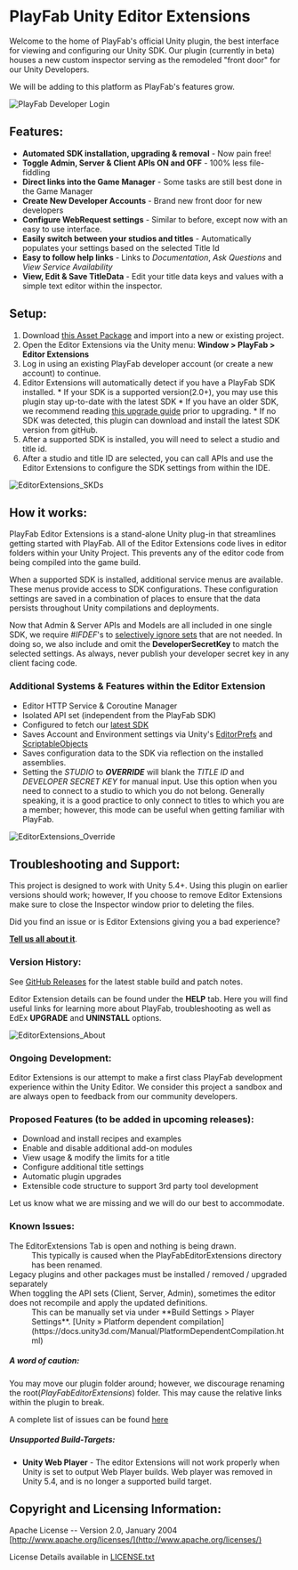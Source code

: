 # PlayFab Unity Editor Extensions

Welcome to the home of PlayFab's official Unity plugin, the best interface for viewing and configuring our Unity SDK. Our plugin (currently in beta) houses a new custom inspector serving as the remodeled "front door" for our Unity Developers. 

We will be adding to this platform as PlayFab's features grow.

![PlayFab Developer Login](https://github.com/PlayFab/UnityEditorExtensions/raw/master/_repoAssets/img/EdEx_CreateAccount.png "Users new to PlayFab can create an account.")

## Features:

  * **Automated SDK installation, upgrading & removal** - Now pain free!
  * **Toggle Admin, Server & Client APIs ON and OFF** - 100% less file-fiddling
  * **Direct links into the Game Manager** - Some tasks are still best done in the Game Manager
  * **Create New Developer Accounts** - Brand new front door for new developers
  * **Configure WebRequest settings** - Similar to before, except now with an easy to use interface.
  * **Easily switch between your studios and titles** - Automatically populates your settings based on the selected Title Id 
  * **Easy to follow help links** - Links to *Documentation*, *Ask Questions* and *View Service Availability*
  * **View, Edit & Save TitleData** - Edit your title data keys and values with a simple text editor within the inspector.

## Setup:
  
  1. Download [this Asset Package](https://api.playfab.com/sdks/download/unity-edex "PlayFabEditorExtensions.unitypackage") and import into a new or existing project.
  2. Open the Editor Extensions via the Unity menu: **Window > PlayFab > Editor Extensions** 
  3. Log in using an existing PlayFab developer account (or create a new account) to continue.
  4. Editor Extensions will automatically detect if you have a PlayFab SDK installed. 
    * If your SDK is a supported version(2.0+), you may use this plugin stay up-to-date with the latest SDK
    * If you have an older SDK, we recommend reading [this upgrade guide](https://github.com/PlayFab/UnitySDK/blob/master/UPGRADE.md) prior to upgrading.
    * If no SDK was detected, this plugin can download and install the latest SDK version from gitHub.
  5. After a supported SDK is installed, you will need to select a studio and title id.
  6. After a studio and title ID are selected, you can call APIs and use the Editor Extensions to configure the SDK settings from within the IDE.   

![EditorExtensions_SKDs](https://github.com/PlayFab/UnityEditorExtensions/raw/master/_repoAssets/img/EdEx_SDKs.png "View the current SDK and upgrade to the latest SDK.")

## How it works:
PlayFab Editor Extensions is a stand-alone Unity plug-in that streamlines getting started with PlayFab.  All of the Editor Extensions code lives in editor folders within your Unity Project. This prevents any of the editor code from being compiled into the game build. 

When a supported SDK is installed, additional service menus are available. These menus provide access to SDK configurations. These configuration settings are saved in a combination of places to ensure that the data persists throughout Unity compilations and deployments. 
 
Now that Admin & Server APIs and Models are all included in one single SDK, we require *#IFDEF*'s to [selectively ignore sets](https://docs.unity3d.com/Manual/PlatformDependentCompilation.html "Unity Scripting Define Symbols") that are not needed. In doing so, we also include and omit the **DeveloperSecretKey** to match the selected settings.  As always, never publish your developer secret key in any client facing code.

### Additional Systems & Features within the Editor Extension
  * Editor HTTP Service & Coroutine Manager
  * Isolated API set (independent from the PlayFab SDK)
  * Configured to fetch our [latest SDK](https://github.com/PlayFab/UnitySDK/blob/versioned/Packages/UnitySDK.unitypackage "GitHub Versioned Repo")
  * Saves Account and Environment settings via Unity's [EditorPrefs](https://docs.unity3d.com/ScriptReference/EditorPrefs.html "Unity3d Docs") and [ScriptableObjects](https://docs.unity3d.com/ScriptReference/ScriptableObject.html "Unity3d Docs")
  * Saves configuration data to the SDK via reflection on the installed assemblies. 
  * Setting the *STUDIO* to **_OVERRIDE_** will blank the *TITLE ID* and *DEVELOPER SECRET KEY* for manual input. Use this option when you need to connect to a studio to which you do not belong. Generally speaking, it is a good practice to only connect to titles to which you are a member; however, this mode can be useful when getting familiar with PlayFab. 
 
 
 ![EditorExtensions_Override](https://github.com/PlayFab/UnityEditorExtensions/raw/master/_repoAssets/img/EdEx_Override.png "Select _OVERRIDE_ to manually input your Title Id")
 

## Troubleshooting and Support:
This project is designed to work with Unity 5.4+. Using this plugin on earlier versions should work; however, If you choose to remove Editor Extensions make sure to close the Inspector window prior to deleting the files. 

Did you find an issue or is Editor Extensions giving you a bad experience? 

[**Tell us all about it**](https://github.com/PlayFab/UnityEditorExtensions/issues).

### Version History:
See [GitHub Releases](https://github.com/PlayFab/UnityEditorExtensions/releases "GitHub Versions") for the latest stable build and patch notes.  

Editor Extension details can be found under the **HELP** tab. Here you will find useful links for learning more about PlayFab, troubleshooting as well as EdEx **UPGRADE** and **UNINSTALL** options.

 ![EditorExtensions_About](https://github.com/PlayFab/UnityEditorExtensions/raw/master/_repoAssets/img/EdEx_About.png "EdEx Details can be found under the Help Tab")

### Ongoing Development:
Editor Extensions is our attempt to make a first class PlayFab development experience within the Unity Editor. We consider this project a sandbox and are always open to feedback from our community developers. 

### Proposed Features (to be added in upcoming releases):

  * Download and install recipes and examples
  * Enable and disable additional add-on modules
  * View usage & modify the limits for a title
  * Configure additional title settings
  * Automatic plugin upgrades
  * Extensible code structure to support 3rd party tool development

Let us know what we are missing and we will do our best to accommodate.

### Known Issues:

<dl>
  <dt>The EditorExtensions Tab is open and nothing is being drawn.</dt>
  <dd>This typically is caused when the PlayFabEditorExtensions directory has been renamed.</dd>
  
  <dt>Legacy plugins and other packages must be installed / removed / upgraded separately</dt>
  <dd></dd>
  
  <dt>When toggling the API sets (Client, Server, Admin), sometimes the editor does not recompile and apply the updated definitions.</dt>
  <dd>This can be manually set via under  **Build Settings > Player Settings**. [Unity &raquo; Platform dependent compilation](https://docs.unity3d.com/Manual/PlatformDependentCompilation.html)</dd>
</dl>

##### A word of caution:
You may move our plugin folder around; however, we discourage renaming the root(*PlayFabEditorExtensions*) folder. This may cause the relative links within the plugin to break.

A complete list of issues can be found [here](https://github.com/PlayFab/UnityEditorExtensions/issues)
   
##### Unsupported Build-Targets:
  * **Unity Web Player** - The editor Extensions will not work properly when Unity is set to output Web Player builds. Web player was removed in Unity 5.4, and is no longer a supported build target. 

## Copyright and Licensing Information:

  Apache License -- Version 2.0, January 2004 [http://www.apache.org/licenses/](http://www.apache.org/licenses/)

  License Details available in [LICENSE.txt](https://github.com/PlayFab/UnityEditorExtensions/blob/master/LICENSE "Apache 2.0 License")